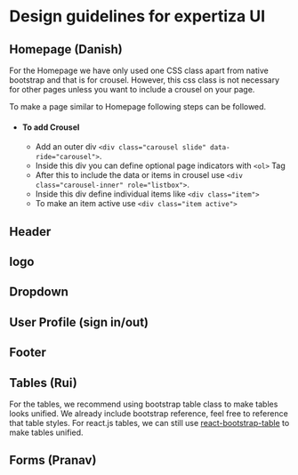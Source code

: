 # Design guidelines for expertiza UI



## Homepage (Danish)

For the Homepage we have only used one CSS class apart from native bootstrap and that is for crousel. However, this css class is not necessary for other pages unless you want to include a crousel on your page. 

To make a page similar to Homepage following steps can be followed.

* #### To add Crousel


   - Add an outer div `<div class="carousel slide" data-ride="carousel">`.
   + Inside this div you can define optional page indicators with `<ol>` Tag
   - After this to include the data or items in crousel use `<div class="carousel-inner" role="listbox">`.
   - Inside this div define individual items like `<div class="item">` 
   - To make an item active use `<div class="item active">`
   







## Header 
## logo

## Dropdown

## User Profile (sign in/out)

## Footer



## Tables (Rui)

For the tables, we recommend using bootstrap table class to make tables looks unified. We already include bootstrap reference, feel free to reference that table styles. For react.js tables, we can still use [react-bootstrap-table](http://allenfang.github.io/react-bootstrap-table/) to make tables unified.


## Forms (Pranav)
